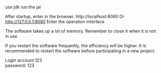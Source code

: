 use jdk run the jar

After startup, enter in the browser: http://localhost:8080 Or http://127.0.0.1:8080 Enter the operation interface

The software takes up a lot of memory. Remember to close it when it is not in use

If you restart the software frequently, the efficiency will be higher. It is recommended to restart the software before participating in a new project.

Login 
account:123  
password: 123
